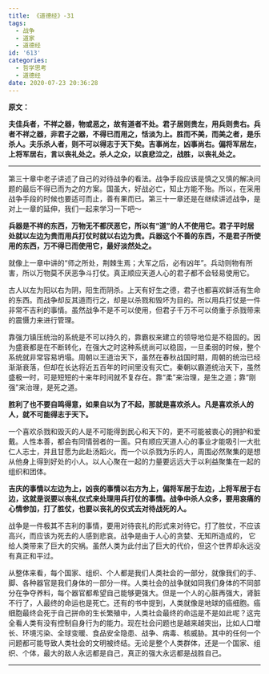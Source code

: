 ```yaml
---
title: 《道德经》-31
tags:
  - 战争
  - 道家
  - 道德经
id: '613'
categories:
  - 哲学思考
  - 道德经
date: 2020-07-23 20:36:28
---
```


**原文：**

**夫佳兵者，不祥之器，物或恶之，故有道者不处。君子居则贵左，用兵则贵右。兵者不祥之器，非君子之器，不得已而用之，恬淡为上。胜而不美，而美之者，是乐杀人。夫乐杀人者，则不可以得志于天下矣。吉事尚左，凶事尚右。偏将军居左，上将军居右，言以丧礼处之。杀人之众，以哀悲泣之，战胜，以丧礼处之。**
<!-- more -->
* * *

第三十章中老子讲述了自己的对待战争的看法。战争手段应该是慎之又慎的解决问题的最后不得已而为之的方案。国虽大，好战必亡，知止方能不殆。所以，在采用战争手段的时候也要适可而止，善有果而已。第三十一章还是在继续讲述战争，是对上一章的延伸，我们一起来学习一下吧～

**兵器是不祥的东西，万物无不都厌恶它，所以有“道”的人不使用它。君子平时居处就以左边为贵而用兵打仗时就以右边为贵。兵器这个不善的东西，不是君子所使用的东西，万不得已而使用它，最好淡然处之。**

就像上一章中讲的“师之所处，荆棘生焉；大军之后，必有凶年”。兵动则物有所害，所以万物莫不厌恶争斗打仗。真正顺应天道人心的君子都不会轻易使用它。

古人以左为阳以右为阴，阳生而阴杀。上天有好生之德，君子也都喜欢鲜活有生命的东西。而战争却反其道而行之，却是以杀戮和毁坏为目的。所以用兵打仗是一件非常不吉利的事情。虽然战争不是不可以使用，但君子千万不可以倚重于杀戮带来的震慑力来进行管理。

靠强力镇压统治的系统是不可以持久的，靠霸权来建立的领导地位是不稳固的。因为盛衰都是在不断转化，在强大之时这种系统尚可以稳固，一旦柔弱的时候，整个系统就非常容易坍塌。周朝以王道治天下，虽然在春秋战国时期，周朝的统治已经渐渐衰落，但却在长达将近五百年的时间里没有灭亡。秦朝以霸道统治天下，虽然盛极一时，可是短短的十来年时间就不复存在。靠“柔”来治理，是生之道；靠“刚强”来治理，是死之道。

**胜利了也不要自鸣得意，如果自以为了不起，那就是喜欢杀人。凡是喜欢杀人的人，就不可能得志于天下。**

一个喜欢杀戮和毁灭的人是不可能得到民心和天下的，更不可能被衷心的拥护和爱戴。人性本善，都会有同情弱者的一面。只有顺应天道人心的事业才能吸引一大批仁人志士，并且甘愿为此赴汤蹈火。而一个以杀戮为乐的人，周围必然聚集的是想从他身上得到好处的小人。以人心聚在一起的力量要远远大于以利益聚集在一起的组织和团体。

**吉庆的事情以左边为上，凶丧的事情以右方为上，偏将军居于左边，上将军居于右边，这就是说要以丧礼仪式来处理用兵打仗的事情。战争中杀人众多，要用哀痛的心情参加，打了胜仗，也要以丧礼的仪式去对待战死的人。**

战争是一件极其不吉利的事情，要用对待丧礼的形式来对待它。打了胜仗，不应该高兴，而应该为死去的人感到悲哀。战争是由于人心的贪婪、无知所造成的， 它给人类带来了巨大的灾祸。虽然人类为此付出了巨大的代价，但这个世界却永远没有真正和平过。

从整体来看，每个国家、组织、个人都是我们人类社会的一部分，就像我们的手、脚、各种器官是我们身体的一部分一样。人类社会的战争就如同我们身体的不同部分在争夺养料，每个器官都希望自己能够更强大。但是一个人的心脏再强大，肾脏不行了，人最终的命运也是死亡。还有的书中提到，人类就像是地球的癌细胞。癌细胞最终会死于自己拼命的生长繁殖中，人类社会最终的命运是不是如此呢？这完全看人类有没有控制自身行为的能力。现在社会问题也是越来越突出，比如人口增长、环境污染、全球变暖、食品安全隐患、战争、病毒、核威胁。其中的任何一个问题都可能导致人类社会的文明被终结。无论是整个人类群体，还是一个国家、组织、个体，最大的敌人永远都是自己，真正的强大永远都是战胜自己。

* * *

